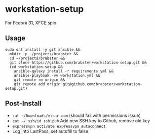 # workstation-setup

For Fedora 31, XFCE spin

## Usage

```
sudo dnf install -y git ansible &&
  mkdir -p ~/projects/brabster &&
  cd ~/projects/brabster &&
  git clone https://github.com/brabster/workstation-setup.git &&
  (cd workstation-setup &&
    ansible-galaxy install -r requirements.yml &&
    ansible-playbook -vv workstation.yml &&
    git remote rm origin &&
    git remote add origin git@github.com:brabster/workstation-setup.git)
```

## Post-Install

- `cat ~/Downloads/eicar.com` (should fail with permissions issue)
- `cat ~/.ssh/id_ssh.pub` Add new SSH key to Github, remove old key
- `expressvpn activate`, `expressvpn autoconnect`
- Log into LastPass, set autofill to false
